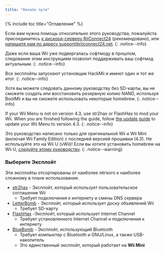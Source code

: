 ```yaml
---
title: "Начало пути"
---
```


{% include toc title="Оглавление" %}

Если вам нужна помощь относительно этого руководства, пожалуйста присоединитесь [к дискорд-серверу RiiConnect24](https://discord.gg/rc24) (рекомендовано), или [напишите нам по адресу support@riiconnect24.net](mailto:support@riiconnect24.net).
{: .notice--info}

Даже если ваша Wii уже подвергалась софтмоду в прошлом, следование этим инструкциям позволит поддерживать ваш софтмод актуальным.
{: .notice--info}

Все эксплойты запускают установщик HackMii и имеют один и тот же итог.
{: .notice--info}

Хотя вы можете следовать данному руководству без SD-карты, вы не сможете создать или восстановить резервную копию NAND, используя BootMii и вы не сможете использовать некоторые homebrew.
{: .notice--info}

If your Wii Menu is not on version 4.3, use str2hax or FlashHax to mod your Wii. When you are finished following the guide, follow [the update guide](update) to update your Wii Menu to version 4.3.
{: .notice--info}

Это руководство написано только для оригинальной Wii и Wii Mini (включая Wii Family Edition) с последней версией прошивки (4.3). Не используйте это на Wii U (vWii)! Если вы хотите установить homebrew на Wii U, [следуйте этому руководству](https://wiiu.hacks.guide).
{: .notice--warning}

### Выберите Эксплойт

Эти эксплойты отсортированы от наиболее лёгкого к наиболее сложному в плане использования.

- [str2hax](str2hax) - Эксплойт, который использует пользовательское соглашение Wii
    * Требует подключения к интернету и смены DNS сервера
- [LetterBomb](letterbomb) - Эксплойт, который использует доску объявлений Wii
    * Требует SD-карту
- [FlashHax](flashhax) -Эксплойт, который использует Internet Channel
    * Требует установленного Internet Channel и подключения к интернету
- [BlueBomb](bluebomb) - Эксплойт, использующий Bluetooth
    * Требует компьютер с Bluetooth и GNU/Linux, а также USB-накопитель
    * Это единственный эксплойт, который работает на **Wii Mini**
